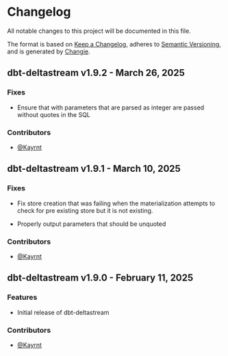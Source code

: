 # Changelog
All notable changes to this project will be documented in this file.

The format is based on [Keep a Changelog](https://keepachangelog.com/en/1.0.0/),
adheres to [Semantic Versioning](https://semver.org/spec/v2.0.0.html),
and is generated by [Changie](https://github.com/miniscruff/changie).

## dbt-deltastream v1.9.2 - March 26, 2025

### Fixes


  - Ensure that with parameters that are parsed as integer are passed without quotes in the SQL

### Contributors
- [@Kayrnt](https://github.com/Kayrnt)


## dbt-deltastream v1.9.1 - March 10, 2025

### Fixes


  - Fix store creation that was failing when the materialization attempts to check for pre existing store but it is not existing.

  - Properly output parameters that should be unquoted

### Contributors
- [@Kayrnt](https://github.com/Kayrnt)


## dbt-deltastream v1.9.0 - February 11, 2025

### Features


  - Initial release of dbt-deltastream

### Contributors
- [@Kayrnt](https://github.com/Kayrnt)


